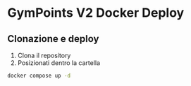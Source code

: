 # GymPoints V2 Docker Deploy

## Clonazione e deploy

1. Clona il repository
2. Posizionati dentro la cartella

```bash
docker compose up -d
